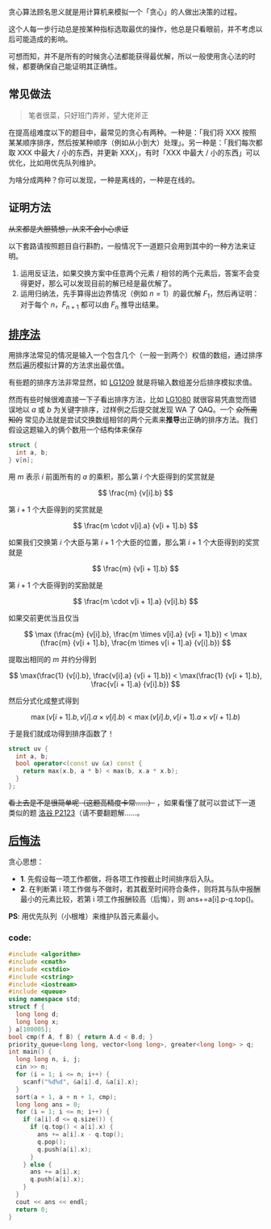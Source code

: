 贪心算法顾名思义就是用计算机来模拟一个「贪心」的人做出决策的过程。

这个人每一步行动总是按某种指标选取最优的操作，他总是只看眼前，并不考虑以后可能造成的影响。

可想而知，并不是所有的时候贪心法都能获得最优解，所以一般使用贪心法的时候，都要确保自己能证明其正确性。

## 常见做法

> 笔者很菜，只好班门弄斧，望大佬斧正

在提高组难度以下的题目中，最常见的贪心有两种。一种是：「我们将 XXX 按照某某顺序排序，然后按某种顺序（例如从小到大）处理」。另一种是：「我们每次都取 XXX 中最大 / 小的东西，并更新 XXX」，有时「XXX 中最大 / 小的东西」可以优化，比如用优先队列维护。

为啥分成两种？你可以发现，一种是离线的，一种是在线的。

## 证明方法

~~从来都是大胆猜想，从来不会小心求证~~

以下套路请按照题目自行斟酌，一般情况下一道题只会用到其中的一种方法来证明。

1. 运用反证法，如果交换方案中任意两个元素 / 相邻的两个元素后，答案不会变得更好，那么可以发现目前的解已经是最优解了。
2. 运用归纳法，先手算得出边界情况（例如 $n = 1$）的最优解 $F_1$，然后再证明：对于每个 $n$，$F_{n+1}$ 都可以由 $F_{n}$ 推导出结果。

## [排序法](https://goldimax.github.io/atricle.html?5b82a0a49f54540031c06bd8)

用排序法常见的情况是输入一个包含几个（一般一到两个）权值的数组，通过排序然后遍历模拟计算的方法求出最优值。

有些题的排序方法非常显然，如 [LG1209](https://www.luogu.org/problemnew/show/P1209) 就是将输入数组差分后排序模拟求值。

然而有些时候很难直接一下子看出排序方法，比如 [LG1080](https://www.luogu.org/problemnew/show/P1080) 就很容易凭直觉而错误地以 $a$ 或 $b$ 为关键字排序，过样例之后提交就发现 WA 了 QAQ。一个 ~~众所周知的~~ 常见办法就是尝试交换数组相邻的两个元素来**推导**出正确的排序方法。我们假设这题输入的俩个数用一个结构体来保存

```c++
struct {
  int a, b;
} v[n];
```

用 $m$ 表示 $i$ 前面所有的 $a$ 的乘积，那么第 $i$ 个大臣得到的奖赏就是 

$$
\frac{m} {v[i].b}
$$

第 $i + 1$ 个大臣得到的奖赏就是 

$$
\frac{m \cdot v[i].a} {v[i + 1].b}
$$

如果我们交换第 $i$ 个大臣与第 $i + 1$ 个大臣的位置，那么第 $i + 1$ 个大臣得到的奖赏就是 

$$
\frac{m} {v[i + 1].b}
$$

第 $i + 1$ 个大臣得到的奖励就是 

$$
\frac{m \cdot v[i + 1].a} {v[i].b}
$$

如果交前更优当且仅当 

$$
\max (\frac{m} {v[i].b}, \frac{m \times v[i].a} {v[i + 1].b})  < \max (\frac{m} {v[i + 1].b}, \frac{m \times v[i + 1].a} {v[i].b})
$$

提取出相同的 $m$ 并约分得到 

$$
\max(\frac{1} {v[i].b}, \frac{v[i].a} {v[i + 1].b}) < \max(\frac{1} {v[i + 1].b}, \frac{v[i + 1].a} {v[i].b})
$$

然后分式化成整式得到 

$$
\max(v[i + 1].b, v[i].a \times v[i].b) < \max(v[i].b, v[i + 1].a \times v[i + 1].b)
$$

于是我们就成功得到排序函数了！

```c++
struct uv {
  int a, b;
  bool operator<(const uv &x) const {
    return max(x.b, a * b) < max(b, x.a * x.b);
  }
};
```

~~看上去是不是很简单呢（这题高精度卡常……）~~ ，如果看懂了就可以尝试下一道类似的题 [洛谷 P2123](https://www.luogu.org/problemnew/show/P2123)（请不要翻题解……。

## [后悔法](https://www.luogu.org/problemnew/show/P2949)

贪心思想：

- **1**. 先假设每一项工作都做，将各项工作按截止时间排序后入队。      
- **2**. 在判断第 i 项工作做与不做时，若其截至时间符合条件，则将其与队中报酬最小的元素比较，若第 i 项工作报酬较高（后悔），则 ans+=a[i].p-q.top()。      

**PS**: 用优先队列（小根堆）来维护队首元素最小。          

### code:

```cpp
#include <algorithm>
#include <cmath>
#include <cstdio>
#include <cstring>
#include <iostream>
#include <queue>
using namespace std;
struct f {
  long long d;
  long long x;
} a[100005];
bool cmp(f A, f B) { return A.d < B.d; }
priority_queue<long long, vector<long long>, greater<long long> > q;
int main() {
  long long n, i, j;
  cin >> n;
  for (i = 1; i <= n; i++) {
    scanf("%d%d", &a[i].d, &a[i].x);
  }
  sort(a + 1, a + n + 1, cmp);
  long long ans = 0;
  for (i = 1; i <= n; i++) {
    if (a[i].d <= q.size()) {
      if (q.top() < a[i].x) {
        ans += a[i].x - q.top();
        q.pop();
        q.push(a[i].x);
      }
    } else {
      ans += a[i].x;
      q.push(a[i].x);
    }
  }
  cout << ans << endl;
  return 0;
}
```
